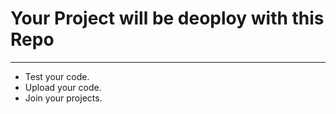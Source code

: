 # Your Project will be deoploy with this Repo
---

- Test your code.
- Upload your code.
- Join your projects.
